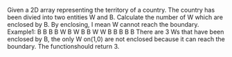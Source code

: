 Given a 2D array representing the territory of a country.
The country has been divied into two entities W and B.
Calculate the number of W which are enclosed by B.
By enclosing, I mean W cannot reach the boundary.
Example1:
B B B B
W B W B
B W W B
B B B B
There are 3 Ws that have been enclosed by B, the only W on(1,0) are not enclosed because it can reach the boundary. The functionshould return 3.
